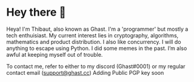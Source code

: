 # Hey there 👋

Heya! I'm Thibaut, also known as Ghast. I'm a 'programmer' but mostly a tech enthuisiast. My current interest lies in cryptography, algorithms, mathematics and product distribution. 
I also like concurrency. I will do anything to escape using Python. I did some memes in the past. I’m also awful at keeping myself out of trouble.

To contact me, refer to either to my discord (Ghast#0001) or my regular contact email (support@ghast.cc)
Adding Public PGP key soon
